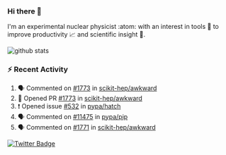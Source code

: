 ### Hi there 👋 

I'm an experimental nuclear physicist :atom: with an interest in tools :wrench: to improve productivity :chart_with_upwards_trend: and scientific insight :telescope:.

![github stats](https://github-readme-stats.vercel.app/api?username=agoose77&show_icons=true&hide_rank=true&hide_title=true&bg_color=30,e76445,904e95&text_color=efe3ec&icon_color=efe3ec)
<!--
**agoose77/agoose77** is a ✨ _special_ ✨ repository because its `README.md` (this file) appears on your GitHub profile.

Here are some ideas to get you started:

- 🔭 I’m currently working on ...
- 🌱 I’m currently learning ...
- 👯 I’m looking to collaborate on ...
- 🤔 I’m looking for help with ...
- 💬 Ask me about ...
- 📫 How to reach me: ...
- 😄 Pronouns: ...
- ⚡ Fun fact: ...
-->

### :zap: Recent Activity
<!--START_SECTION:activity-->
1. 🗣 Commented on [#1773](https://github.com/scikit-hep/awkward/issues/1773) in [scikit-hep/awkward](https://github.com/scikit-hep/awkward)
2. 💪 Opened PR [#1773](https://github.com/scikit-hep/awkward/pull/1773) in [scikit-hep/awkward](https://github.com/scikit-hep/awkward)
3. ❗️ Opened issue [#532](https://github.com/pypa/hatch/issues/532) in [pypa/hatch](https://github.com/pypa/hatch)
4. 🗣 Commented on [#11475](https://github.com/pypa/pip/issues/11475) in [pypa/pip](https://github.com/pypa/pip)
5. 🗣 Commented on [#1771](https://github.com/scikit-hep/awkward/issues/1771) in [scikit-hep/awkward](https://github.com/scikit-hep/awkward)
<!--END_SECTION:activity-->


[![Twitter Badge](https://img.shields.io/twitter/follow/agoose77?style=flat-square&logo=Twitter&logoColor=white&color=cornflowerblue)](https://twitter.com/agoose77)

